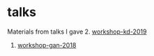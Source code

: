 # talks
Materials from talks I gave
2. [workshop-kd-2019](https://github.com/truskovskiyk/talks/tree/master/workshop-kd-2019)
1. [workshop-gan-2018](https://github.com/truskovskiyk/talks/tree/master/workshop-gan-2018)

